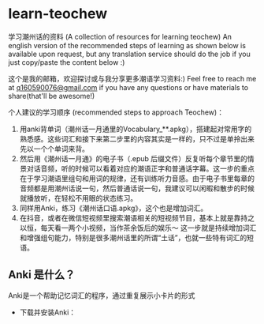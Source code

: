# learn-teochew
学习潮州话的资料 (A collection of resources for learning teochew)
An english version of the recommended steps of learning as shown below is available upon request, but any translation service should do the job if you just copy/paste the content below :)

这个是我的邮箱，欢迎探讨或与我分享更多潮语学习资料:)
Feel free to reach me at [q160590076@gmail.com](mailto:q160590076@gmail.com) if you have any questions or have materials to share(that'll be awesome!)

个人建议的学习顺序 (recommended steps to approach Teochew)：
1. 用anki背单词（潮州话一月通里的Vocabulary_**.apkg），搭建起对常用字的熟悉感。这些词汇和接下来第二步里的内容其实是一样的，只不过是单拎出来先以一个个单词来背。
2. 然后用《潮州话一月通》的电子书（.epub 后缀文件）反复听每个章节里的情景对话音频，听的时候可以看着对应的潮语正字和普通话字幕。这一步的重点在于学习潮语里组句和用词的规律，还有训练听力音感。由于电子书里每章的音频都是用潮州话说一句，然后普通话说一句，我建议可以闲暇和散步的时候就播放听，在轻松不用眼的状态练习。
3. 同样用Anki，练习《潮州话口语.apkg》，这个也是增加词汇。 
4. 在抖音，或者在微信短视频里搜索潮语相关的短视频节目，基本上就是靠持之以恒，每天看一两个小视频，当作茶余饭后的娱乐～ 这一步就是持续增加词汇和增强组句能力，特别是很多潮州话里的所谓“土话”，也就一些特有词汇的短语。

## Anki 是什么？
Anki是一个帮助记忆词汇的程序，通过重复展示小卡片的形式
- 下载并安装Anki：
